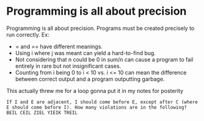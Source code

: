 
# Programming is all about precision

Programming is all about precision. Programs must be created precisely to run correctly. Ex:

* = and == have different meanings.
* Using i where j was meant can yield a hard-to-find bug.
* Not considering that n could be 0 in sum/n can cause a program to fail entirely in rare but not insignificant cases.
* Counting from i being 0 to i < 10 vs. i <= 10 can mean the difference between correct output and a program outputting garbage.

This actually threw me for a loop gonna put it in my notes for posterity

```
If I and E are adjacent, I should come before E, except after C (where E should come before I). How many violations are in the following?
BEIL CEIL ZIEL YIEIK TREIL 
```